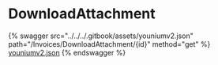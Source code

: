 # DownloadAttachment

{% swagger src="../../../.gitbook/assets/youniumv2.json" path="/Invoices/DownloadAttachment/{id}" method="get" %}
[youniumv2.json](../../../.gitbook/assets/youniumv2.json)
{% endswagger %}
